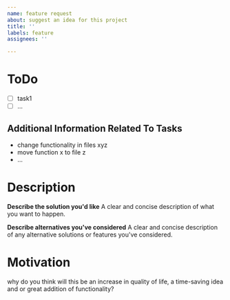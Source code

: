 ```yaml
---
name: feature request
about: suggest an idea for this project
title: ''
labels: feature
assignees: ''

---
```


# ToDo

- [ ] task1 
- [ ] ...

## Additional Information Related To Tasks

- change functionality in files xyz
- move function x to file z
- ...

# Description

**Describe the solution you'd like**
A clear and concise description of what you want to happen.

**Describe alternatives you've considered**
A clear and concise description of any alternative solutions or features you've considered.

# Motivation

why do you think will this be an increase in quality of life, a time-saving idea and or great addition of functionality?
